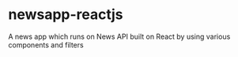 # newsapp-reactjs
A news app which runs on News API built on React by using various components and filters
